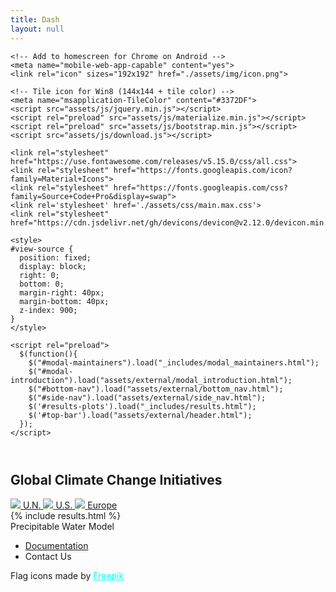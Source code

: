 ```yaml
---
title: Dash
layout: null
---
```

<head>
    <title>Precipitable Water Model</title>
    <meta charset="utf-8">
    <meta http-equiv="X-UA-Compatible" content="IE=edge">
    <meta name="description" content="A front-end template that helps you build fast, modern mobile web apps.">
    <meta name="viewport" content="width=device-width, initial-scale=1.0, minimum-scale=1.0">

    <!-- Add to homescreen for Chrome on Android -->
    <meta name="mobile-web-app-capable" content="yes">
    <link rel="icon" sizes="192x192" href="./assets/img/icon.png">

    <!-- Tile icon for Win8 (144x144 + tile color) -->
    <meta name="msapplication-TileColor" content="#3372DF">
    <script src="assets/js/jquery.min.js"></script>
    <script rel="preload" src="assets/js/materialize.min.js"></script>
    <script rel="preload" src="assets/js/bootstrap.min.js"></script>
    <script src="assets/js/download.js"></script>
	
    <link rel="stylesheet" href="https://use.fontawesome.com/releases/v5.15.0/css/all.css">
    <link rel="stylesheet" href="https://fonts.googleapis.com/icon?family=Material+Icons">
    <link rel="stylesheet" href="https://fonts.googleapis.com/css?family=Source+Code+Pro&display=swap">
    <link rel='stylesheet' href='./assets/css/main.max.css'>
    <link rel="stylesheet" href="https://cdn.jsdelivr.net/gh/devicons/devicon@v2.12.0/devicon.min.css">

    <style>
	#view-source {
	  position: fixed;
	  display: block;
	  right: 0;
	  bottom: 0;
	  margin-right: 40px;
	  margin-bottom: 40px;
	  z-index: 900;
	}
    </style>

    <script rel="preload">
      $(function(){
        $("#modal-maintainers").load("_includes/modal_maintainers.html");
        $("#modal-introduction").load("assets/external/modal_introduction.html");
        $("#bottom-nav").load("assets/external/bottom_nav.html");
        $("#side-nav").load("assets/external/side_nav.html");
        $('#results-plots').load("_includes/results.html");
        $('#top-bar').load("assets/external/header.html");
      });
    </script>
</head>
<body>
<div class="demo-layout mdl-layout mdl-js-layout mdl-layout--fixed-drawer mdl-layout--fixed-header">
	<header class="demo-header mdl-layout__header mdl-color--grey-100 mdl-color-text--grey-600" id="top-bar"></header>
    <div class="demo-drawer mdl-layout__drawer mdl-color--blue-grey-900 mdl-color-text--blue-grey-50" id="side-nav"></div>
    <main class="mdl-layout__content mdl-color--grey-100">
        <div id="modal-maintainers"></div>
        <div id="modal-introduction"></div>
        <div class="mdl-grid demo-content">
            <div class="demo-cards mdl-cell mdl-cell--4-col mdl-cell--4-col-tablet mdl-grid mdl-grid--no-spacing">
                <div class="demo-updates2 mdl-card mdl-shadow--2dp">
                    <div class="mdl-card__title mdl-card--expand mdl-color--grey-900">
                        <h2 class="mdl-card__title-text">Global Climate Change Initiatives</h2>
                    </div>
                    <div class="mdl-card__actions mdl-card--border">
					  <span class="mdl-chip mdl-chip--contact ">
						<a href="https://www.unenvironment.org/explore-topics/climate-change/about-climate-change/climate-change-initiatives-and-partnerships">
							<img class="mdl-chip__contact" src="https://cdn-icons-png.flaticon.com/512/197/197591.png">
							<span class="mdl-chip__text">U.N.</span>
						</a>
					  </span>
                        <span class="mdl-chip mdl-chip--contact">
						<a href="https://www.govtrack.us/congress/bills/subjects/climate_change_and_greenhouse_gases/6040">
							<img class="mdl-chip__contact" src="https://cdn-icons-png.flaticon.com/512/197/197484.png">
							<span class="mdl-chip__text">U.S.</span>
						</a>
					</span>
                        <span class="mdl-chip mdl-chip--contact">
						<a href="https://ec.europa.eu/clima/citizens/eu_en">
							<img class="mdl-chip__contact" src="https://cdn-icons-png.flaticon.com/512/197/197615.png">
							<span class="mdl-chip__text">Europe</span>
						</a>
					  </span>
                        <div class="mdl-layout-spacer"></div>
                    </div>
                </div>
            </div>
        </div>
        {% include results.html %}
        <div class="mdl-grid demo-content">
            <div class="mdl-shadow--2dp mdl-color--white mdl-cell mdl-cell--stretch mdl-cell--12-col">
                <div class="mdl-card mdl-shadow--2dp mdl-cell mdl-cell--12-col">
                    <script src='https://darksky.net/map-embed/@temperature,39.000,-95.000,4.js?embed=true&timeControl=true&fieldControl=true&defaultField=temperature&defaultUnits=_c'></script>
                </div>
            </div>
        </div>
        <footer class="mdl-mini-footer">
            <div class="mdl-mini-footer__left-section">
                <div class="mdl-logo">Precipitable Water Model</div>
                <ul class="mdl-mini-footer__link-list">
                    <li><a href="index.html">Documentation</a></li>
                    <li><a onclick="$('#maintainers').modal('open');">Contact Us</a></li>
                </ul>
            </div>
            <div class="mdl-mini-footer__right-section">
                <div class="mdl-logo">Flag icons made by <a href="https://www.flaticon.com"
                                                            style="color: cyan">Freepik</a></div>
            </div>
        </footer>
    </main>
</div>
<script src="assets/js/material.min.js"></script>
</body>